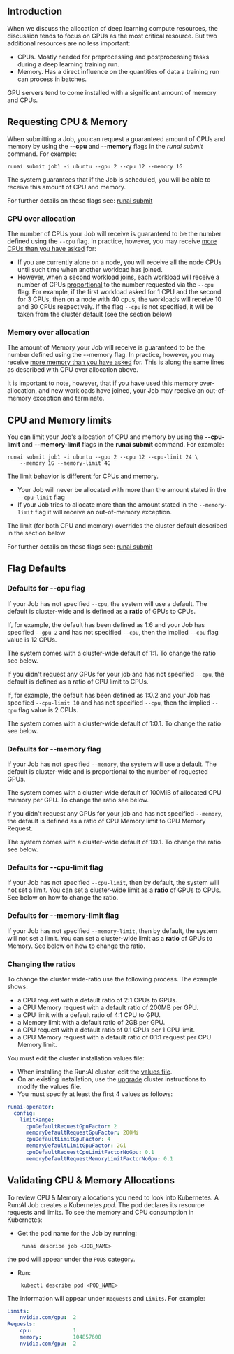 ## Introduction

When we discuss the allocation of deep learning compute resources, the discussion tends to focus on GPUs as the most critical resource. But two additional resources are no less important:

*   CPUs. Mostly needed for preprocessing and postprocessing tasks during a deep learning training run.
*   Memory. Has a direct influence on the quantities of data a training run can process in batches.

GPU servers tend to come installed with a significant amount of memory and CPUs.

## Requesting CPU & Memory

When submitting a Job, you can request a guaranteed amount of CPUs and memory by using the __--cpu__ and __--memory__ flags in the _runai submit_ command. For example:

``` 
runai submit job1 -i ubuntu --gpu 2 --cpu 12 --memory 1G
```

The system guarantees that if the Job is scheduled, you will be able to receive this amount of CPU and memory.

For further details on these flags see: [runai submit](../cli-reference/runai-submit.md)

### CPU over allocation

The number of CPUs your Job will receive is guaranteed to be the number defined using the `--cpu` flag. In practice, however, you may receive <ins>more CPUs than you have asked</ins> for:

*   If you are currently alone on a node, you will receive all the node CPUs until such time when another workload has joined.
*   However, when a second workload joins, each workload will receive a number of CPUs <ins>proportional</ins> to the number requested via the `--cpu` flag. For example, if the first workload asked for 1 CPU and the second for 3 CPUs, then on a node with 40 cpus, the workloads will receive 10 and 30 CPUs respectively. If the flag `--cpu` is not specified, it will be taken from the cluster default (see the section below)

### Memory over allocation

The amount of Memory your Job will receive is guaranteed to be the number defined using the --memory flag. In practice, however, you may receive <ins>more memory than you have asked</ins> for. This is along the same lines as described with CPU over allocation above.

It is important to note, however, that if you have used this memory over-allocation, and new workloads have joined, your Job may receive an out-of-memory exception and terminate.

## CPU and Memory limits

You can limit your Job's allocation of CPU and memory by using the __--cpu-limit__ and __--memory-limit__ flags in the __runai submit__ command. For example:

    runai submit job1 -i ubuntu --gpu 2 --cpu 12 --cpu-limit 24 \
        --memory 1G --memory-limit 4G

The limit behavior is different for CPUs and memory.

*   Your Job will never be allocated with more than the amount stated in the `--cpu-limit` flag
*   If your Job tries to allocate more than the amount stated in the `--memory-limit` flag it will receive an out-of-memory exception.

The limit (for both CPU and memory) overrides the cluster default described in the section below

For further details on these flags see: [runai submit](../cli-reference/runai-submit.md)

## Flag Defaults

### Defaults for --cpu flag

If your Job has not specified `--cpu`, the system will use a default. The default is cluster-wide and is defined as a __ratio__ of GPUs to CPUs.

If, for example, the default has been defined as 1:6 and your Job has specified `--gpu 2` and has not specified `--cpu`, then the implied `--cpu` flag value is 12 CPUs.

The system comes with a cluster-wide default of 1:1. To change the ratio see below.

If you didn't request any GPUs for your job and has not specified `--cpu`, the default is defined as a ratio of CPU limit to CPUs.

If, for example, the default has been defined as 1:0.2 and your Job has specified `--cpu-limit 10` and has not specified `--cpu`, then the implied `--cpu` flag value is 2 CPUs.

The system comes with a cluster-wide default of 1:0.1. To change the ratio see below.


### Defaults for --memory flag

If your Job has not specified `--memory`, the system will use a default. The default is cluster-wide and is proportional to the number of requested GPUs.

The system comes with a cluster-wide default of 100MiB of allocated CPU memory per GPU. To change the ratio see below.

If you didn't request any GPUs for your job and has not specified `--memory`, the default is defined as a ratio of CPU Memory limit to CPU Memory Request.

The system comes with a cluster-wide default of 1:0.1. To change the ratio see below.


### Defaults for --cpu-limit flag

If your Job has not specified `--cpu-limit`, then by default, the system will not set a limit. You can set a cluster-wide limit as a __ratio__ of GPUs to CPUs. See below on how to change the ratio.



### Defaults for --memory-limit flag

If your Job has not specified `--memory-limit`, then by default, the system will not set a limit. You can set a cluster-wide limit as a __ratio__ of GPUs to Memory. See below on how to change the ratio.


### Changing the ratios

To change the cluster wide-ratio use the following process. The example shows: 

* a CPU request with a default ratio of 2:1 CPUs to GPUs.
* a CPU Memory request with a default ratio of 200MB per GPU.
* a CPU limit with a default ratio of 4:1 CPU to GPU.
* a Memory limit with a default ratio of 2GB per GPU.
* a CPU request with a default ratio of 0.1 CPUs per 1 CPU limit.
* a CPU Memory request with a default ratio of 0.1:1 request per CPU Memory limit.
 
You must edit the cluster installation values file:

* When installing the Run:AI cluster, edit the [values file](/admin/runai-setup/cluster-setup/cluster-install/#step-3-install-runai).
* On an existing installation, use the [upgrade](/admin/runai-setup/cluster-setup/cluster-upgrade) cluster instructions to modify the values file.
* You must specify at least the first 4 values as follows: 

```  yaml
runai-operator:
  config:
    limitRange:
      cpuDefaultRequestGpuFactor: 2
      memoryDefaultRequestGpuFactor: 200Mi
      cpuDefaultLimitGpuFactor: 4
      memoryDefaultLimitGpuFactor: 2Gi
      cpuDefaultRequestCpuLimitFactorNoGpu: 0.1
      memoryDefaultRequestMemoryLimitFactorNoGpu: 0.1
```


## Validating CPU & Memory Allocations

To review CPU & Memory allocations you need to look into Kubernetes. A Run:AI Job creates a Kubernetes _pod_. The pod declares its resource requests and limits. To see the memory and CPU consumption in Kubernetes:

*  Get the pod name for the Job by running: 

        runai describe job <JOB_NAME>

 the pod will appear under the `PODS` category. 

*  Run:

        kubectl describe pod <POD_NAME>
        
The information will appear under `Requests` and `Limits`. For example:

``` yaml
Limits:
    nvidia.com/gpu:  2
Requests:
    cpu:             1
    memory:          104857600
    nvidia.com/gpu:  2
```